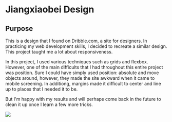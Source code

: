 # Jiangxiaobei Design

## Purpose
This is a design that I found on Dribble.com, a site for designers.
In practicing my web development skills, I decided to recreate a similar design. This project taught me a lot about responsiveness.

In this project, I used various techniques such as grids and flexbox.
However, one of the main difficults that I had throughout this entire project was position. Sure I could have simply used position: absolute
and move objects around, however, they made the site awkward when it came to mobile screening. In additiong, margins made it difficult to center
and line up to places that I needed it to be.

But I'm happy with my results and will perhaps come back in the future to clean it up once I learn a few more tricks.

![](jiangxiaobei_replica.gif)
